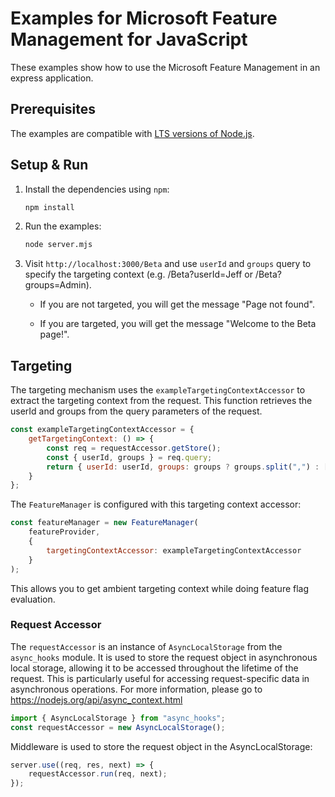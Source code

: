 # Examples for Microsoft Feature Management for JavaScript

These examples show how to use the Microsoft Feature Management in an express application.

## Prerequisites

The examples are compatible with [LTS versions of Node.js](https://github.com/nodejs/release#release-schedule).

## Setup & Run

1. Install the dependencies using `npm`:

    ```bash
    npm install
    ```
    
1. Run the examples:

    ```bash
    node server.mjs
    ```

1. Visit `http://localhost:3000/Beta` and use `userId` and `groups` query to specify the targeting context (e.g. /Beta?userId=Jeff or /Beta?groups=Admin). 

    - If you are not targeted, you will get the message "Page not found".

    - If you are targeted, you will get the message "Welcome to the Beta page!".

## Targeting

The targeting mechanism uses the `exampleTargetingContextAccessor` to extract the targeting context from the request. This function retrieves the userId and groups from the query parameters of the request.

```javascript
const exampleTargetingContextAccessor = {
    getTargetingContext: () => {
        const req = requestAccessor.getStore();
        const { userId, groups } = req.query;
        return { userId: userId, groups: groups ? groups.split(",") : [] };
    }
};
```

The `FeatureManager` is configured with this targeting context accessor:

```javascript
const featureManager = new FeatureManager(
    featureProvider, 
    { 
        targetingContextAccessor: exampleTargetingContextAccessor 
    }
);
```

This allows you to get ambient targeting context while doing feature flag evaluation.

### Request Accessor

The `requestAccessor` is an instance of `AsyncLocalStorage` from the `async_hooks` module. It is used to store the request object in asynchronous local storage, allowing it to be accessed throughout the lifetime of the request. This is particularly useful for accessing request-specific data in asynchronous operations. For more information, please go to https://nodejs.org/api/async_context.html

```javascript
import { AsyncLocalStorage } from "async_hooks";
const requestAccessor = new AsyncLocalStorage();
```

Middleware is used to store the request object in the AsyncLocalStorage:

```javascript
server.use((req, res, next) => {
    requestAccessor.run(req, next);
});
```